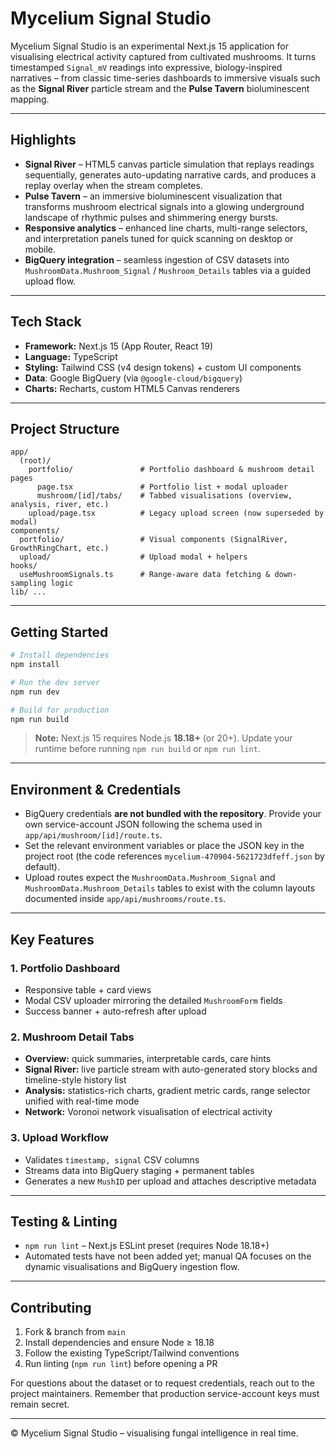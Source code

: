 # Mycelium Signal Studio

Mycelium Signal Studio is an experimental Next.js 15 application for visualising electrical activity captured from cultivated mushrooms. It turns timestamped `Signal_mV` readings into expressive, biology-inspired narratives – from classic time-series dashboards to immersive visuals such as the **Signal River** particle stream and the **Pulse Tavern** bioluminescent mapping.

---

## Highlights

- **Signal River** – HTML5 canvas particle simulation that replays readings sequentially, generates auto-updating narrative cards, and produces a replay overlay when the stream completes.
- **Pulse Tavern** – an immersive bioluminescent visualization that transforms mushroom electrical signals into a glowing underground landscape of rhythmic pulses and shimmering energy bursts.
- **Responsive analytics** – enhanced line charts, multi-range selectors, and interpretation panels tuned for quick scanning on desktop or mobile.
- **BigQuery integration** – seamless ingestion of CSV datasets into `MushroomData.Mushroom_Signal` / `Mushroom_Details` tables via a guided upload flow.

---

## Tech Stack

- **Framework:** Next.js 15 (App Router, React 19)
- **Language:** TypeScript
- **Styling:** Tailwind CSS (v4 design tokens) + custom UI components
- **Data**: Google BigQuery (via `@google-cloud/bigquery`)
- **Charts:** Recharts, custom HTML5 Canvas renderers

---

## Project Structure

```
app/
  (root)/
    portfolio/               # Portfolio dashboard & mushroom detail pages
      page.tsx               # Portfolio list + modal uploader
      mushroom/[id]/tabs/    # Tabbed visualisations (overview, analysis, river, etc.)
    upload/page.tsx          # Legacy upload screen (now superseded by modal)
components/
  portfolio/                 # Visual components (SignalRiver, GrowthRingChart, etc.)
  upload/                    # Upload modal + helpers
hooks/
  useMushroomSignals.ts      # Range-aware data fetching & down-sampling logic
lib/ ...
```

---

## Getting Started

```bash
# Install dependencies
npm install

# Run the dev server
npm run dev

# Build for production
npm run build
```

> **Note:** Next.js 15 requires Node.js **18.18+** (or 20+). Update your runtime before running `npm run build` or `npm run lint`.

---

## Environment & Credentials

- BigQuery credentials **are not bundled with the repository**. Provide your own service-account JSON following the schema used in `app/api/mushroom/[id]/route.ts`.
- Set the relevant environment variables or place the JSON key in the project root (the code references `mycelium-470904-5621723dfeff.json` by default).
- Upload routes expect the `MushroomData.Mushroom_Signal` and `MushroomData.Mushroom_Details` tables to exist with the column layouts documented inside `app/api/mushrooms/route.ts`.

---

## Key Features

### 1. Portfolio Dashboard

- Responsive table + card views
- Modal CSV uploader mirroring the detailed `MushroomForm` fields
- Success banner + auto-refresh after upload

### 2. Mushroom Detail Tabs

- **Overview:** quick summaries, interpretable cards, care hints
- **Signal River:** live particle stream with auto-generated story blocks and timeline-style history list
- **Analysis:** statistics-rich charts, gradient metric cards, range selector unified with real-time mode
- **Network:** Voronoi network visualisation of electrical activity

### 3. Upload Workflow

- Validates `timestamp, signal` CSV columns
- Streams data into BigQuery staging + permanent tables
- Generates a new `MushID` per upload and attaches descriptive metadata

---

## Testing & Linting

- `npm run lint` – Next.js ESLint preset (requires Node 18.18+)
- Automated tests have not been added yet; manual QA focuses on the dynamic visualisations and BigQuery ingestion flow.

---

## Contributing

1. Fork & branch from `main`
2. Install dependencies and ensure Node ≥ 18.18
3. Follow the existing TypeScript/Tailwind conventions
4. Run linting (`npm run lint`) before opening a PR

For questions about the dataset or to request credentials, reach out to the project maintainers. Remember that production service-account keys must remain secret.

---

© Mycelium Signal Studio – visualising fungal intelligence in real time.

